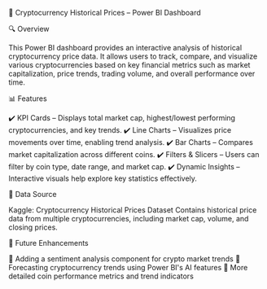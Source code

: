 📌 Cryptocurrency Historical Prices – Power BI Dashboard


🔍 Overview

This Power BI dashboard provides an interactive analysis of historical cryptocurrency price data. It allows users to track, compare, and visualize various cryptocurrencies based on key financial metrics such as market capitalization, price trends, trading volume, and overall performance over time.

📊 Features


✔️ KPI Cards – Displays total market cap, highest/lowest performing cryptocurrencies, and key trends.
✔️ Line Charts – Visualizes price movements over time, enabling trend analysis.
✔️ Bar Charts – Compares market capitalization across different coins.
✔️ Filters & Slicers – Users can filter by coin type, date range, and market cap.
✔️ Dynamic Insights – Interactive visuals help explore key statistics effectively.

📂 Data Source


Kaggle: Cryptocurrency Historical Prices Dataset
Contains historical price data from multiple cryptocurrencies, including market cap, volume, and closing prices.

📌 Future Enhancements


🔹 Adding a sentiment analysis component for crypto market trends
🔹 Forecasting cryptocurrency trends using Power BI's AI features
🔹 More detailed coin performance metrics and trend indicators
